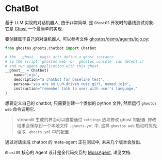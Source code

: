 # ChatBot

基于 LLM 实现的对话机器人, 由于非常简单, 是 `GhostOS` 开发时的基线测试对象. 
它是 [Ghost](docs/zh-cn/usages/ghost.md) 一个最简单的实现. 

要创建属于自己的对话机器人, 可以参考文件 
[ghostos/demo/agents/jojo.py](https://github.com/ghost-in-moss/GhostOS/ghostos/demo/agents/jojo.py):

```python
from ghostos.ghosts.chatbot import Chatbot

# the __ghost__ magic attr define a ghost instance
# so the script `ghostos web` or `ghostos console` can detect it 
# and run agent application with this ghost.
__ghost__ = Chatbot(
    name="jojo",
    description="a chatbot for baseline test",
    persona="you are an LLM-driven cute girl, named jojo",
    instruction="remember talk to user with user's language."
)
```

想要定义自己的 chatbot, 只需要创建一个类似的 python 文件, 然后运行 `ghostos web` 命令调用它. 

> streamlit 生成的界面可以直接通过 `settings` 选项修改 ghost 的配置.
> 修改结果会保存到一个本地文件 `.ghosts.yml` 中, 这样 `ghostos web` 启动时优先读取 `.ghosts.yml` 中的配置. 

通过对话生成 chatbot 的 meta-agent 正在测试中, 未来几个版本会放出. 

`GhostOS` 核心的 Agent 设计是全代码交互的 [MossAgent](./moss_agent.md), 详见文档. 